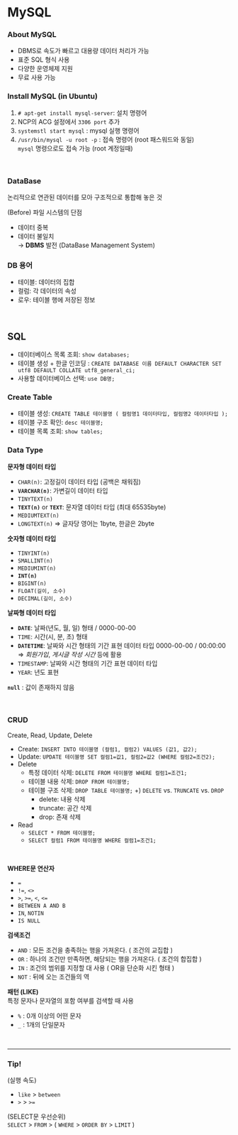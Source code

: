 # MySQL

### About MySQL
- DBMS로 속도가 빠르고 대용량 데이터 처리가 가능    
- 표준 SQL 형식 사용
- 다양한 운영체제 지원
- 무료 사용 가능


### Install MySQL (in Ubuntu)
1. `# apt-get install mysql-server`: 설치 명령어
2. NCP의 ACG 설정에서 `3306 port` 추가
3. `systemstl start mysql` : mysql 실행 명령어
4. `/usr/bin/mysql -u root -p` : 접속 명령어 (root 패스워드와 동일)       
    `mysql` 명령으로도 접속 가능 (root 계정일때)

<br>

### DataBase
논리적으로 연관된 데이터를 모아 구조적으로 통합해 놓은 것

(Before) 파일 시스템의 단점
- 데이터 중복
- 데이터 불일치       
→ **DBMS** 발전 (DataBase Management System)


### DB 용어
- 테이블: 데이터의 집합
- 컬럼: 각 데이터의 속성
- 로우: 테이블 행에 저장된 정보

<br>

## SQL 

- 데이터베이스 목록 조회: `show databases;`
- 테이블 생성 + 한글 인코딩 : `CREATE DATABASE 이름 DEFAULT CHARACTER SET utf8 DEFAULT COLLATE utf8_general_ci;`
- 사용할 데이터베이스 선택: `use DB명;`

### Create Table
- 테이블 생성: `CREATE TABLE 테이블명 ( 컬럼명1 데이터타입, 컬럼명2 데이터타입 );`
- 테이블 구조 확인: `desc 테이블명;`
- 테이블 목록 조회: `show tables;`


### Data Type
**문자형 데이터 타입** 
- `CHAR(n)`: 고정길이 데이터 타입 (공백은 채워짐)
- **`VARCHAR(n)`**: 가변길이 데이터 타입
- `TINYTEXT(n)`
- **`TEXT(n)`** or **`TEXT`**: 문자열 데이터 타입 (최대 65535byte)
- `MEDIUMTEXT(n)`
- `LONGTEXT(n)`
⇒ 글자당 영어는 1byte, 한글은 2byte


**숫자형 데이터 타입**
- `TINYINT(n)`
- `SMALLINT(n)`
- `MEDIUMINT(n)`
- **`INT(n)`**
- `BIGINT(n)`
- `FLOAT(길이, 소수)`
- `DECIMAL(길이, 소수)`


**날짜형 데이터 타입**
- **`DATE`**: 날짜(년도, 월, 일) 형태 / 0000-00-00
- `TIME`: 시간(시, 분, 초) 형태
- **`DATETIME`**: 날짜와 시간 형태의 기간 표현 데이터 타입 0000-00-00 / 00:00:00       
    ⇒ *회원가입*, *게시글 작성 시간* 등에 활용 
- `TIMESTAMP`: 날짜와 시간 형태의 기간 표현 데이터 타입
- `YEAR`: 년도 표현

**`null`** : 값이 존재하지 않음


<br> 


### CRUD
Create, Read, Update, Delete 

- Create: `INSERT INTO 테이블명 (컬럼1, 컬럼2) VALUES (값1, 값2);`
- Update: `UPDATE 테이블명 SET 컬럼1=값1, 컬럼2=값2 (WHERE 컬럼2=조건2);`
- Delete
  - 특정 데이터 삭제: `DELETE FROM 테이블명 WHERE 컬럼1=조건1;`
  - 테이블 내용 삭제: `DROP FROM 테이블명;`
  - 테이블 구조 삭제: `DROP TABLE 테이블명;`
  +) `DELETE` vs. `TRUNCATE` vs. `DROP`
    - delete: 내용 삭제
    - truncate: 공간 삭제
    - drop: 존재 삭제
- Read
  - `SELECT * FROM 테이블명;`
  - `SELECT 컬럼1 FROM 테이블명 WHERE 컬럼1=조건1;`

<br> 


**WHERE문 연산자**
- `=`
- `!=`, `<>`
- `>`, `>=`, `<`, `<=`
- `BETWEEN A AND B`
- `IN`, `NOTIN`
- `IS NULL`

**검색조건**
- `AND` : 모든 조건을 충족하는 행을 가져온다. ( 조건의 교집합 )
- `OR` : 하나의 조건만 만족하면, 해당되는 행을 가져온다. ( 조건의 합집합 )
- `IN` : 조건의 범위를 지정할 대 사용 ( OR을 단순화 시킨 형태 )
- `NOT` : 뒤에 오는 조건들의 역

**패턴 (LIKE)**       
특정 문자나 문자열의 포함 여부를 검색할 때 사용 
- `%` : 0개 이상의 어떤 문자
- `_` : 1개의 단일문자

<br>

---
### Tip! 
(실행 속도)    
- `like` > `between`        
- `>` > `>=`        

(SELECT문 우선순위)        
`SELECT` > `FROM` > ( `WHERE` > `ORDER BY` > `LIMIT` )





